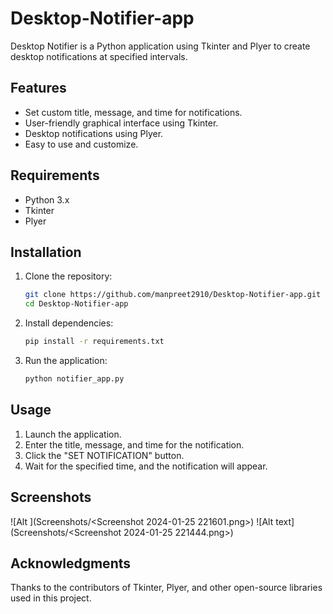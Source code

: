 # Desktop-Notifier-app

Desktop Notifier is a Python application using Tkinter and Plyer to create desktop notifications at specified intervals.

## Features

- Set custom title, message, and time for notifications.
- User-friendly graphical interface using Tkinter.
- Desktop notifications using Plyer.
- Easy to use and customize.

## Requirements

- Python 3.x
- Tkinter
- Plyer

## Installation

1. Clone the repository:

    ```bash
    git clone https://github.com/manpreet2910/Desktop-Notifier-app.git
    cd Desktop-Notifier-app
    ```

2. Install dependencies:

    ```bash
    pip install -r requirements.txt
    ```

3. Run the application:

    ```bash
    python notifier_app.py
    ```

## Usage

1. Launch the application.
2. Enter the title, message, and time for the notification.
3. Click the "SET NOTIFICATION" button.
4. Wait for the specified time, and the notification will appear.

## Screenshots
![Alt ](Screenshots/<Screenshot 2024-01-25 221601.png>) 
![Alt text](Screenshots/<Screenshot 2024-01-25 221444.png>)

## Acknowledgments

Thanks to the contributors of Tkinter, Plyer, and other open-source libraries used in this project.